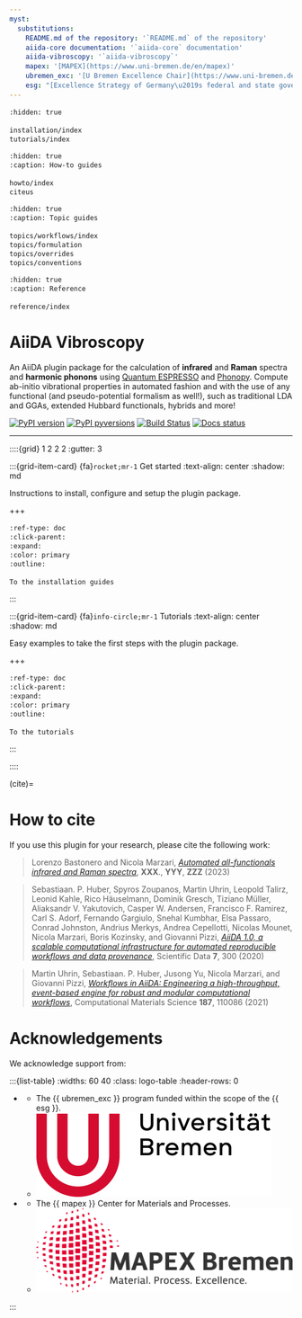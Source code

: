```yaml
---
myst:
  substitutions:
    README.md of the repository: '`README.md` of the repository'
    aiida-core documentation: '`aiida-core` documentation'
    aiida-vibroscopy: '`aiida-vibroscopy`'
    mapex: '[MAPEX](https://www.uni-bremen.de/en/mapex)'
    ubremen_exc: '[U Bremen Excellence Chair](https://www.uni-bremen.de/u-bremen-excellence-chairs)'
    esg: "[Excellence Strategy of Germany\u2019s federal and state governments](https://www.dfg.de/en/research_funding/excellence_strategy/index.html)"
---
```


```{toctree}
:hidden: true

installation/index
tutorials/index
```

```{toctree}
:hidden: true
:caption: How-to guides

howto/index
citeus
```

```{toctree}
:hidden: true
:caption: Topic guides

topics/workflows/index
topics/formulation
topics/overrides
topics/conventions
```

```{toctree}
:hidden: true
:caption: Reference

reference/index
```

# AiiDA Vibroscopy

An AiiDA plugin package for the calculation of __infrared__ and __Raman__ spectra and __harmonic phonons__ using [Quantum ESPRESSO](http://www.quantumespresso.org) and [Phonopy](https://phonopy.github.io/phonopy/). Compute ab-initio vibrational properties in automated fashion and with the use of any functional (and pseudo-potential formalism as well!), such as traditional LDA and GGAs, extended Hubbard functionals, hybrids and more!

[![PyPI version](https://badge.fury.io/py/aiida-vibroscopy.svg)](https://badge.fury.io/py/aiida-vibroscopy)
[![PyPI pyversions](https://img.shields.io/pypi/pyversions/aiida-vibroscopy.svg)](https://pypi.python.org/pypi/aiida-vibroscopy)
[![Build Status](https://github.com/bastonero/aiida-vibroscopy/actions/workflows/ci.yml/badge.svg?branch=main)](https://github.com/bastonero/aiida-vibroscopy/actions)
[![Docs status](https://readthedocs.org/projects/aiida-vibroscopy/badge)](http://aiida-vibroscopy.readthedocs.io/)

______________________________________________________________________


::::{grid} 1 2 2 2
:gutter: 3

:::{grid-item-card} {fa}`rocket;mr-1` Get started
:text-align: center
:shadow: md

Instructions to install, configure and setup the plugin package.

+++

```{button-ref} installation/index
:ref-type: doc
:click-parent:
:expand:
:color: primary
:outline:

To the installation guides
```
:::

:::{grid-item-card} {fa}`info-circle;mr-1` Tutorials
:text-align: center
:shadow: md

Easy examples to take the first steps with the plugin package.

+++

```{button-ref} tutorials/index
:ref-type: doc
:click-parent:
:expand:
:color: primary
:outline:

To the tutorials
```
:::

::::

(cite)=

# How to cite

If you use this plugin for your research, please cite the following work:

> Lorenzo Bastonero and Nicola Marzari, [*Automated all-functionals infrared and Raman spectra*](), **XXX**., **YYY**, **ZZZ** (2023)

> Sebastiaan. P. Huber, Spyros Zoupanos, Martin Uhrin, Leopold Talirz, Leonid Kahle, Rico Häuselmann, Dominik Gresch, Tiziano Müller, Aliaksandr V. Yakutovich, Casper W. Andersen, Francisco F. Ramirez, Carl S. Adorf, Fernando Gargiulo, Snehal Kumbhar, Elsa Passaro, Conrad Johnston, Andrius Merkys, Andrea Cepellotti, Nicolas Mounet, Nicola Marzari, Boris Kozinsky, and Giovanni Pizzi, [*AiiDA 1.0, a scalable computational infrastructure for automated reproducible workflows and data provenance*](https://doi.org/10.1038/s41597-020-00638-4), Scientific Data **7**, 300 (2020)

> Martin Uhrin, Sebastiaan. P. Huber, Jusong Yu, Nicola Marzari, and Giovanni Pizzi, [*Workflows in AiiDA: Engineering a high-throughput, event-based engine for robust and modular computational workflows*](https://www.sciencedirect.com/science/article/pii/S0010465522001746), Computational Materials Science **187**, 110086 (2021)

# Acknowledgements

We acknowledge support from:

:::{list-table}
:widths: 60 40
:class: logo-table
:header-rows: 0

* - The {{ ubremen_exc }} program funded within the scope of the {{ esg }}.
  - ![ubremen](images/UBREMEN.png)
* - The {{ mapex }} Center for Materials and Processes.
  - ![mapex](images/MAPEX.jpg)

:::

[aiida]: http://aiida.net
[aiida quantum espresso tutorial]: https://aiida-tutorials.readthedocs.io/en/tutorial-qe-short/
[aiida-core documentation]: https://aiida.readthedocs.io/projects/aiida-core/en/latest/intro/get_started.html
[aiida-vibroscopy]: https://github.com/bastonero/aiida-vibroscopy
[aiidalab demo cluster]: https://aiidalab-demo.materialscloud.org/
[quantum espresso]: http://www.quantumespresso.org
[quantum mobile]: https://quantum-mobile.readthedocs.io/en/latest/index.html
